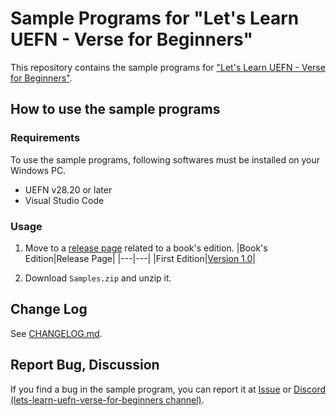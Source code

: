 # Sample Programs for "Let's Learn UEFN - Verse for Beginners"

This repository contains the sample programs for ["Let's Learn UEFN - Verse for Beginners"](https://www.amazon.com/dp/B0CW1FVJ13).

## How to use the sample programs

### Requirements

To use the sample programs, following softwares must be installed on your Windows PC.

* UEFN v28.20 or later
* Visual Studio Code

### Usage

1. Move to a [release page](https://github.com/colory-games/LetsLearnUEFN-VerseForBeginners-Samples/releases) related to a book's edition.
   |Book's Edition|Release Page|
   |---|---|
   |First Edition|[Version 1.0](https://github.com/colory-games/LetsLearnUEFN-VerseForBeginners-Samples/releases/tag/v1.0.0)|

1. Download `Samples.zip` and unzip it.

## Change Log

See [CHANGELOG.md](CHANGELOG.md).

## Report Bug, Discussion

If you find a bug in the sample program, you can report it at [Issue](https://github.com/colory-games/LetsLearnUEFN-VerseForBeginners-Samples/issues) or [Discord (lets-learn-uefn-verse-for-beginners channel)](https://discord.gg/7PyUsgAHmX).
